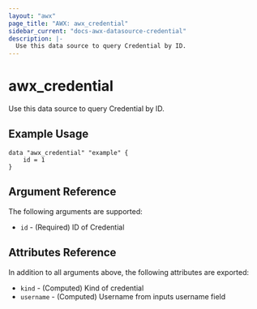 ```yaml
---
layout: "awx"
page_title: "AWX: awx_credential"
sidebar_current: "docs-awx-datasource-credential"
description: |-
  Use this data source to query Credential by ID.
---
```


# awx_credential

Use this data source to query Credential by ID.

## Example Usage

```hcl
data "awx_credential" "example" {
	id = 1
}
```

## Argument Reference

The following arguments are supported:

* `id` - (Required) ID of Credential

## Attributes Reference

In addition to all arguments above, the following attributes are exported:

* `kind` - (Computed) Kind of credential
* `username` - (Computed) Username from inputs username field
